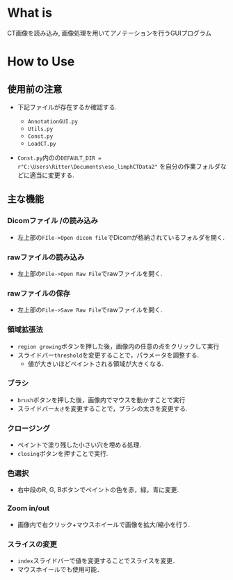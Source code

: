 # What is
CT画像を読み込み, 画像処理を用いてアノテーションを行うGUIプログラム
# How to Use

## 使用前の注意

- 下記ファイルが存在するか確認する.
  - `AnnotationGUI.py`
  - `Utils.py`
  - `Const.py`
  - `LoadCT.py`

- `Const.py`内のの`DEFAULT_DIR = r"C:\Users\Ritter\Documents\eso_limphCTData2"` を自分の作業フォルダなどに適当に変更する.



## 主な機能

### Dicomファイル /の読み込み

- 左上部の`FIle->Open dicom file`でDicomが格納されているフォルダを開く.

### rawファイルの読み込み

- 左上部の`File->Open Raw File`でrawファイルを開く.

### rawファイルの保存

- 左上部の`File->Save Raw File`でrawファイルを開く.

### 領域拡張法

- `region growing`ボタンを押した後，画像内の任意の点をクリックして実行
- スライドバー`threshold`を変更することで，パラメータを調整する.
  - 値が大きいほどペイントされる領域が大きくなる.

### ブラシ

- `brush`ボタンを押した後，画像内でマウスを動かすことで実行
- スライドバー`太さ`を変更することで，ブラシの太さを変更する.

### クロージング

- ペイントで塗り残した小さい穴を埋める処理.
- `closing`ボタンを押すことで実行.

### 色選択

- 右中段のR, G, Bボタンでペイントの色を赤，緑，青に変更.

### Zoom in/out

- 画像内で右クリック+マウスホイールで画像を拡大/縮小を行う.

### スライスの変更

- `index`スライドバーで値を変更することでスライスを変更．
- マウスホイールでも使用可能．

